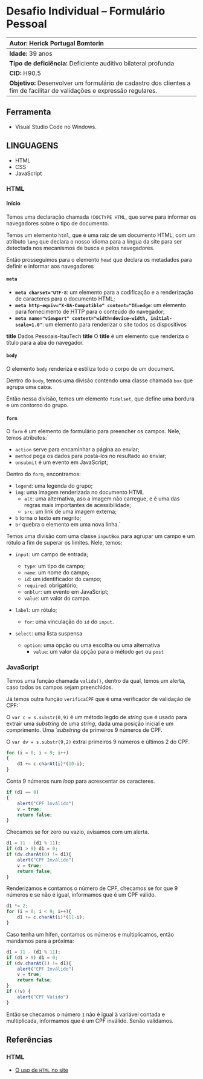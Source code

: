 # Desafio Individual – Formulário Pessoal
| **Autor: Herick Portugal Bomtorin**                          |
| :----------------------------------------------------------- |
| **Idade:** 39 anos                                               |
| **Tipo de deficiência:** Deficiente auditivo bilateral profunda  |
| **CID:** H90.5                                                   |
| **Objetivo:** Desenvolver um formulário de cadastro dos clientes a fim de facilitar de validações e expressão regulares. |

## Ferramenta

-  Visual Studio Code no Windows.

## LINGUAGENS

- HTML
- CSS
- JavaScript

### HTML

#### Início

Temos uma declaração chamada `!DOCTYPE HTML`, que serve para informar os navegadores sobre o tipo de documento.

Temos um elemento `html`, que é uma raiz de um documento HTML, com um atributo `lang` que declara o nosso idioma para a língua da site para ser detectada nos mecanismos de busca e pelos navegadores. 

Então prosseguimos para o elemento `head` que declara os metadados para definir e informar aos navegadores

#### `meta`

- **`meta charset="UTF-8`**: um elemento para a codificação e a renderização de caracteres para o documento HTML;
- **`meta http-equiv="X-UA-Compatible" content="IE=edge`**: um elemento para fornecimento de HTTP para o conteúdo do navegador;
- **`meta name="viewport" content="width=device-width, initial-scale=1.0"`**: um elemento para renderizar o site todos os dispositivos

**title** Dados Pessoais-ItauTech **title**  O **title** é um elemento que renderiza o título para a aba do navegador.

#### `body`

O elemento `body` renderiza e estiliza todo o corpo de um document.

Dentro do `body`, temos uma divisão contendo uma classe chamada `box` que agrupa uma caixa.

Então nessa divisão, temos um elemento `fidelset`, que define uma bordura e um contorno do grupo.

#### `form`

O `form` é um elemento de formulário para preencher os campos. Nele, temos atributos:`

- `action` serve para encaminhar a página ao enviar;
- `method` pega os dados para postá-los no resultado ao enviar;
- `onsubmit` é um evento em JavaScript;

Dentro do `form`, encontramos:

- `legend`: uma legenda do grupo;
- `img`: uma imagem renderizada no documento HTML
  - `alt`: uma alternativa, aso a imagem não carregue, e é uma das regras mais importantes de acessibilidade;
  - `src`: um link de uma imagem externa;
- `b` torna o texto em negrito;
- `br` quebra o elemento em uma nova linha.`

Temos uma divisão com uma classe `inputBox` para agrupar um campo e um rótulo a fim de superar os limites. Nele, temos:

- `input`: um campo de entrada;
  - `type`: um tipo de campo;
  - `name`: um nome do campo;
  - `id`: um identificador do campo;
  - `required`: obrigatório;
  - `onblur`: um evento em JavaScript;
  - `value`: um valor do campo.

- `label`: um rótulo;
  - `for`: uma vinculação do `id` do `input`.

- `select`: uma lista suspensa
  - `option`: uma opção ou uma escolha ou uma alternativa
    - `value`: um valor da opção para o método `get` ou `post`

### JavaScript

Temos uma função chamada `valida()`, dentro da qual, temos um alerta, caso todos os campos sejam preenchidos. 

Já temos outra função `verificaCPF` que é uma verificador de validação de CPF:`

O `var c = s.substr(0,9)` é um método legdo de *string* que é usado para extrair uma *substring* de uma *string*, dada uma posição inicial e um comprimento. Uma `*substring* de primeiros 9 números de CPF.

O `var dv = s.substr(9,2)` extrai primeiros 9 números e últimos 2 do CPF.

```js
for (i = 0; i < 9; i++)
{
    d1 += c.charAt(i)*(10-i);
}
```

Conta 9 números num *loop* para acrescentar os caracteres.

```js
if (d1 == 0)
{
    alert("CPF Inválido")
    v = true;
    return false;
}
```

Checamos se for zero ou vazio, avisamos com um alerta.

```js
d1 = 11 - (d1 % 11);
if (d1 > 9) d1 = 0;
if (dv.charAt(0) != d1){
    alert("CPF Inválido")
    v = true;
    return false;
}
```

Renderizamos e contamos o número de CPF, checamos se for que 9 números e se não é igual, informamos que é um CPF válido.

```js
d1 *= 2;
for (i = 0; i < 9; i++){
    d1 += c.charAt(i)*(11-i);
}
```

Caso tenha um hífen, contamos os números e multiplicamos, então mandamos para a próxima:

```js
d1 = 11 - (d1 % 11);
if (d1 > 9) d1 = 0;
if (dv.charAt(1) != d1){
    alert("CPF Inválido")
    v = true;
    return false;
}
if (!v) {
    alert("CPF Válido")
}
```

Então se checamos o número `1` não é igual à variável contada e multiplicada, informamos que é um CPF inválido. Senão validamos. 

## Referências

### HTML

- [O uso de `HTML` no site](https://www.w3schools.com/html/default.asp)